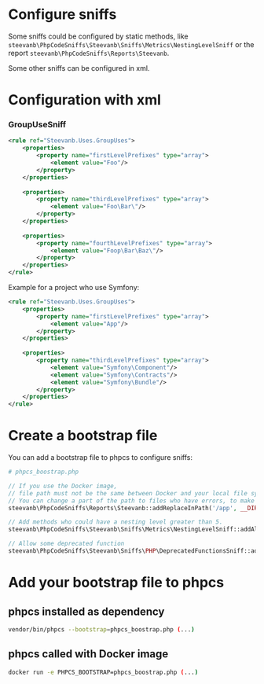 # Configure sniffs

Some sniffs could be configured by static methods,
like `steevanb\PhpCodeSniffs\Steevanb\Sniffs\Metrics\NestingLevelSniff`
or the report `steevanb\PhpCodeSniffs\Reports\Steevanb`.

Some other sniffs can be configured in xml.

# Configuration with xml

### GroupUseSniff

```xml
<rule ref="Steevanb.Uses.GroupUses">
    <properties>
        <property name="firstLevelPrefixes" type="array">
            <element value="Foo"/>
        </property>
    </properties>
    
    <properties>
        <property name="thirdLevelPrefixes" type="array">
            <element value="Foo\Bar\"/>
        </property>
    </properties>
    
    <properties>
        <property name="fourthLevelPrefixes" type="array">
            <element value="Foop\Bar\Baz\"/>
        </property>
    </properties>
</rule>
```

Example for a project who use Symfony:
```xml
<rule ref="Steevanb.Uses.GroupUses">
    <properties>
        <property name="firstLevelPrefixes" type="array">
            <element value="App"/>
        </property>
    </properties>
    
    <properties>
        <property name="thirdLevelPrefixes" type="array">
            <element value="Symfony\Component"/>
            <element value="Symfony\Contracts"/>
            <element value="Symfony\Bundle"/>
        </property>
    </properties>
</rule>
```

# Create a bootstrap file

You can add a bootstrap file to phpcs to configure sniffs:

```php
# phpcs_boostrap.php

// If you use the Docker image,
// file path must not be the same between Docker and your local file system.
// You can change a part of the path to files who have errors, to make file:// works in bash.
steevanb\PhpCodeSniffs\Reports\Steevanb::addReplaceInPath('/app', __DIR__);

// Add methods who could have a nesting level greater than 5.
steevanb\PhpCodeSniffs\Steevanb\Sniffs\Metrics\NestingLevelSniff::addAllowedNestingLevelMethods('foo.php', 'barMethod');

// Allow some deprecated function
steevanb\PhpCodeSniffs\Steevanb\Sniffs\PHP\DeprecatedFunctionsSniff::addAllowDeprecatedFunction('deprecated_function');
```

# Add your bootstrap file to phpcs

## phpcs installed as dependency

```bash
vendor/bin/phpcs --bootstrap=phpcs_boostrap.php (...)
```

## phpcs called with Docker image

```bash
docker run -e PHPCS_BOOTSTRAP=phpcs_boostrap.php (...)
```
